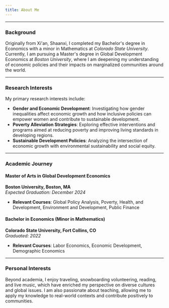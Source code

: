 ```yaml
---
title: About Me
---
```


---
### Background

Originally from Xi'an, Shaanxi, I completed my Bachelor's degree in Economics with a minor in Mathematics at *Colorado State University*. Currently, I am pursuing a Master's degree in Global Development Economics at *Boston University*, where I am deepening my understanding of economic policies and their impacts on marginalized communities around the world.

---
### Research Interests

My primary research interests include:

- **Gender and Economic Development**: Investigating how gender inequalities affect economic growth and how inclusive policies can empower women and contribute to sustainable development.
- **Poverty Alleviation Strategies**: Exploring effective interventions and programs aimed at reducing poverty and improving living standards in developing regions.
- **Sustainable Development Policies**: Analyzing the intersection of economic growth with environmental sustainability and social equity.

---
### Academic Journey

#### Master of Arts in Global Development Economics

**Boston University, Boston, MA**  
_Expected Graduation: December 2024_

- **Relevant Courses**: Global Policy Analysis, Poverty, Health, and Development, Environment and Development, Public Finance

#### Bachelor in Economics (Minor in Mathematics)
**Colorado State University, Fort Collins, CO**  
_Graduated: 2022_

- **Relevant Courses**: Labor Economics, Economic Development, Demographic Economics

---
### Personal Interests

Beyond academia, I enjoy traveling, snowboarding volunteering, reading, and live music, which have enriched my perspective on diverse cultures and global issues. I am also passionate about teaching, allowing me to apply my knowledge to real-world contexts and contribute positively to communities.

